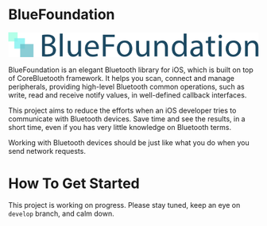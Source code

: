 # BlueFoundation

![BlueFoundation](docs/images/Logo.png)

BlueFoundation is an elegant Bluetooth library for iOS, which is built on top of CoreBluetooth framework. It helps you scan, connect and manage peripherals, providing high-level Bluetooth common operations, such as write, read and receive notify values, in well-defined callback interfaces.

This project aims to reduce the efforts when an iOS developer tries to communicate with Bluetooth devices. Save time and see the results, in a short time, even if you has very little knowledge on Bluetooth terms.

Working with Bluetooth devices should be just like what you do when you send network requests.

# How To Get Started

This project is working on progress. Please stay tuned, keep an eye on `develop` branch, and calm down.

